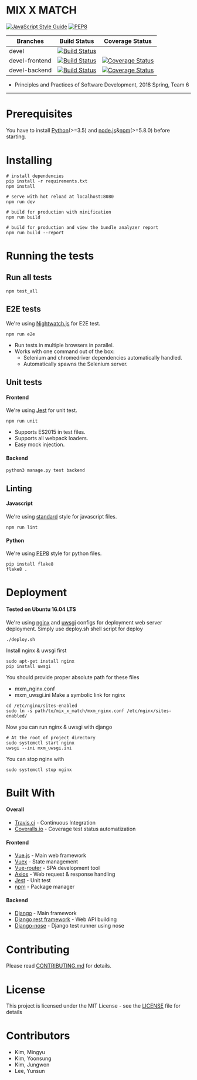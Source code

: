 # MIX X MATCH
[![JavaScript Style Guide](https://img.shields.io/badge/code_style-standard-brightgreen.svg)](https://standardjs.com)
[![PEP8](https://img.shields.io/badge/code%20style-pep8-orange.svg)](https://www.python.org/dev/peps/pep-0008/)

| Branches       |  Build Status  |  Coverage Status  |
|----------------|:--------------:|:-----------------:|
| devel          |[![Build Status](https://travis-ci.org/WoodNeck/mxm.svg?branch=devel)](https://travis-ci.org/WoodNeck/mxm)|     |
| devel-frontend |[![Build Status](https://travis-ci.org/WoodNeck/mxm.svg?branch=devel-fe)](https://travis-ci.org/WoodNeck/mxm)|[![Coverage Status](https://coveralls.io/repos/github/WoodNeck/mxm/badge.svg?branch=devel-fe)](https://coveralls.io/github/WoodNeck/mxm?branch=devel-fe)|
| devel-backend  |[![Build Status](https://travis-ci.org/WoodNeck/mxm.svg?branch=devel-be)](https://travis-ci.org/WoodNeck/mxm)|[![Coverage Status](https://coveralls.io/repos/github/WoodNeck/mxm/badge.svg?branch=devel-be)](https://coveralls.io/github/WoodNeck/mxm?branch=devel-be)|

- Principles and Practices of Software Development, 2018 Spring, Team 6

*****

# Prerequisites
You have to install [Python](https://www.python.org/)(>=3.5) and [node.js](https://nodejs.org/ko/)&[npm](https://www.npmjs.com/)(>=5.8.0) before starting.

# Installing
```
# install dependencies
pip install -r requirements.txt
npm install

# serve with hot reload at localhost:8080
npm run dev

# build for production with minification
npm run build

# build for production and view the bundle analyzer report
npm run build --report
```

# Running the tests
## Run all tests
```
npm test_all
```

## E2E tests
We're using [Nightwatch.js](http://nightwatchjs.org/) for E2E test.
```
npm run e2e
```

- Run tests in multiple browsers in parallel.
- Works with one command out of the box:
  - Selenium and chromedriver dependencies automatically handled.
  - Automatically spawns the Selenium server.


## Unit tests
#### Frontend
We're using [Jest](https://facebook.github.io/jest/) for unit test.
```
npm run unit
```

- Supports ES2015 in test files.
- Supports all webpack loaders.
- Easy mock injection.


#### Backend
```
python3 manage.py test backend
```

## Linting
#### Javascript
We're using [standard](https://github.com/standard/standard) style for javascript files.

```
npm run lint
```

#### Python
We're using [PEP8](https://www.python.org/dev/peps/pep-0008/) style for python files.

```
pip install flake8
flake8 .
```

# Deployment
#### Tested on Ubuntu 16.04 LTS
We're using [nginx](https://nginx.org/en/) and [uwsgi](https://uwsgi-docs.readthedocs.io/en/latest/) configs for deployment web server deployment.
Simply use deploy.sh shell script for deploy
```
./deploy.sh
```

Install nginx & uwsgi first
```
sudo apt-get install nginx
pip install uwsgi
```
You should provide proper absolute path for these files
- mxm_nginx.conf
- mxm_uwsgi.ini
Make a symbolic link for nginx
```
cd /etc/nginx/sites-enabled
sudo ln -s path/to/mix_x_match/mxm_nginx.conf /etc/nginx/sites-enabled/
```
Now you can run nginx & uwsgi with django
```
# At the root of project directory
sudo systemctl start nginx
uwsgi --ini mxm_uwsgi.ini
```
You can stop nginx with
```
sudo systemctl stop nginx
```

# Built With
#### Overall
- [Travis.ci](https://travis-ci.org/WoodNeck/mxm) - Continuous Integration
- [Coveralls.io](https://coveralls.io/github/WoodNeck/mxm) - Coverage test status automatization

#### Frontend
- [Vue.js](https://vuejs.org/) - Main web framework
- [Vuex](https://vuex.vuejs.org/kr/) - State management
- [Vue-router](https://router.vuejs.org/kr/) - SPA development tool
- [Axios](https://github.com/axios/axios) - Web request & response handling
- [Jest](https://facebook.github.io/jest/) - Unit test
- [npm](https://www.npmjs.com/) - Package manager

#### Backend
- [Django](https://www.djangoproject.com/) - Main framework
- [Django rest framework](http://www.django-rest-framework.org/) - Web API building
- [Django-nose](https://github.com/django-nose/django-nose) - Django test runner using nose

# Contributing
Please read [CONTRIBUTING.md](https://github.com/WoodNeck/mxm/blob/master/CONTRIBUTING.md) for details.

# License
This project is licensed under the MIT License - see the [LICENSE](https://github.com/WoodNeck/mxm/blob/master/LICENSE) file for details

# Contributors
- Kim, Mingyu
- Kim, Yoonsung
- Kim, Jungwon
- Lee, Yunsun

